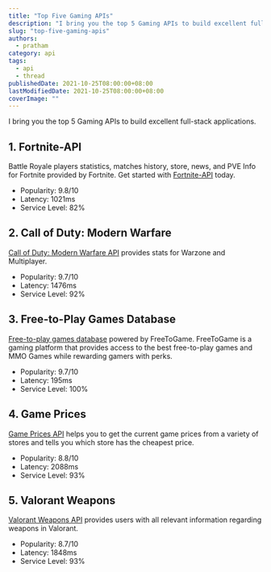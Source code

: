 ```yaml
---
title: "Top Five Gaming APIs"
description: "I bring you the top 5 Gaming APIs to build excellent full-stack applications."
slug: "top-five-gaming-apis"
authors:
  - pratham
category: api
tags:
  - api
  - thread
publishedDate: 2021-10-25T08:00:00+08:00
lastModifiedDate: 2021-10-25T08:00:00+08:00
coverImage: ""
---
```


<Lead>
  I bring you the top 5 Gaming APIs to build excellent full-stack applications.
</Lead>

## 1. Fortnite-API

Battle Royale players statistics, matches history, store, news, and PVE Info for Fortnite provided by Fortnite. Get started with [Fortnite-API](https://rapidapi.com/elreco/api/fortnite-api/?utm_source=RapidAPI.com/guides&utm_medium=DevRel&utm_campaign=DevRel) today.

- Popularity: 9.8/10
- Latency: 1021ms
- Service Level: 82%

## 2. Call of Duty: Modern Warfare

[Call of Duty: Modern Warfare API](https://rapidapi.com/elreco/api/call-of-duty-modern-warfare/?utm_source=RapidAPI.com/guides&utm_medium=DevRel&utm_campaign=DevRel) provides stats for Warzone and Multiplayer.

- Popularity: 9.7/10
- Latency: 1476ms
- Service Level: 92%

## 3. Free-to-Play Games Database

[Free-to-play games database](https://rapidapi.com/digiwalls/api/free-to-play-games-database/details?utm_source=RapidAPI.com/guides&utm_medium=DevRel&utm_campaign=DevRel) powered by FreeToGame. FreeToGame is a gaming platform that provides access to the best free-to-play games and MMO Games while rewarding gamers with perks.

- Popularity: 9.7/10
- Latency: 195ms
- Service Level: 100%

## 4. Game Prices

[Game Prices API](https://rapidapi.com/wim.onderbeke/api/game-prices/?utm_source=RapidAPI.com/guides&utm_medium=DevRel&utm_campaign=DevRel) helps you to get the current game prices from a variety of stores and tells you which store has the cheapest price.

- Popularity: 8.8/10
- Latency: 2088ms
- Service Level: 93%

## 5. Valorant Weapons

[Valorant Weapons API](https://rapidapi.com/Panda64/api/valorant-weapons/?utm_source=RapidAPI.com/guides&utm_medium=DevRel&utm_campaign=DevRel) provides users with all relevant information regarding weapons in Valorant.

- Popularity: 8.7/10
- Latency: 1848ms
- Service Level: 93%
